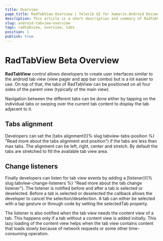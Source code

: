 ```yaml
---
title: Overview
page_title: RadTabView Overview | Telerik UI for Xamarin.Android Documentation
description: This article is a short description and summary of RadTabView.
slug: android-tabview-overview
tags: radtabview, overview, tabs
position: 1
publish: true
---
```


# RadTabView Beta Overview

**RadTabView** control allows developers to create user interfaces similar to the android tab view (view pager and app bar combo) but is a lot easier to use. On top of that, the tabs of RadTabView can be positioned on all four sides of the parent view (typically of the main view). 

Navigation between the different tabs can be done either by tapping on the individual tabs or swiping over the current tab content to display the tab adjacent to it.

## Tabs alignment

Developers can set the [tabs alignment]({% slug tabview-tabs-position %} "Read more about the tabs alignment and position") if the tabs are less than max tabs. The alignment can be left, right, center and stretch.
By default the tabs are stretched to fill the available tab view area.

## Change listeners

Finally developers can listen for tab view events by adding a [listener]({% slug tabview-change-listeners %} "Read more about the tab change listener"). The listener is notified before and after a tab is selected or deselected.
Before a tab is selected or deselected the callback allows the developer to cancel the selection/deselection. A tab can either be selected with a tap gesture or through code by setting the selectedTab property.

The listener is also notified when the tab view needs the content view of a tab. This happens only if a tab without a content view is added initially. This lazy loading of the content view helps when the tab view contains content that loads slowly because of network requests or some other time-consuming operation.